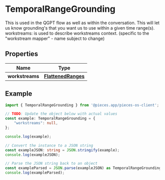 
# TemporalRangeGrounding

This is used in the QGPT flow as well as within the conversation.  This will let us know grounding\'s that you want us to use within a given time range(s).  workstreams: is used to describe workstreams context. (specific to the \"workstream mapper\" - name subject to change)

## Properties

Name | Type
------------ | -------------
**workstreams** | [**FlattenedRanges**](FlattenedRanges)

## Example

```typescript
import { TemporalRangeGrounding } from '@pieces.app/pieces-os-client';

// TODO: Update the object below with actual values
const example: TemporalRangeGrounding = {
    "workstreams": null,
};

console.log(example);

// Convert the instance to a JSON string
const exampleJSON: string = JSON.stringify(example);
console.log(exampleJSON);

// Parse the JSON string back to an object
const exampleParsed = JSON.parse(exampleJSON) as TemporalRangeGrounding;
console.log(exampleParsed);
```


